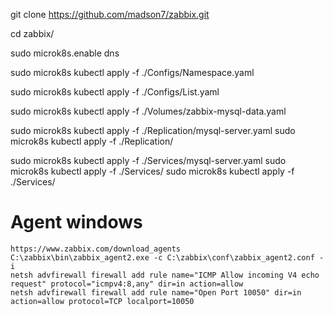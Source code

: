 git clone https://github.com/madson7/zabbix.git

cd zabbix/

sudo microk8s.enable dns

sudo microk8s kubectl apply -f ./Configs/Namespace.yaml

sudo microk8s kubectl apply -f ./Configs/List.yaml

sudo microk8s kubectl apply -f ./Volumes/zabbix-mysql-data.yaml

sudo microk8s kubectl apply -f ./Replication/mysql-server.yaml
sudo microk8s kubectl apply -f ./Replication/

sudo microk8s kubectl apply -f ./Services/mysql-server.yaml
sudo microk8s kubectl apply -f ./Services/
sudo microk8s kubectl apply -f ./Services/




# Agent windows
```
https://www.zabbix.com/download_agents
C:\zabbix\bin\zabbix_agent2.exe -c C:\zabbix\conf\zabbix_agent2.conf -i
netsh advfirewall firewall add rule name="ICMP Allow incoming V4 echo request" protocol="icmpv4:8,any" dir=in action=allow
netsh advfirewall firewall add rule name="Open Port 10050" dir=in action=allow protocol=TCP localport=10050
```